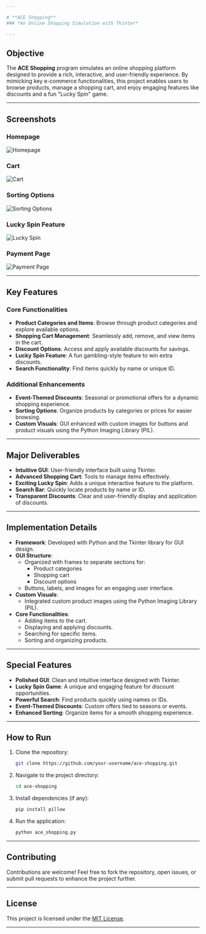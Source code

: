 ```yaml
---

# **ACE Shopping**  
### *An Online Shopping Simulation with Tkinter*  

---
```


## **Objective**  
The **ACE Shopping** program simulates an online shopping platform designed to provide a rich, interactive, and user-friendly experience. By mimicking key e-commerce functionalities, this project enables users to browse products, manage a shopping cart, and enjoy engaging features like discounts and a fun "Lucky Spin" game.

---

## **Screenshots**
### **Homepage**  
![Homepage](./Homepage.png)

### **Cart**  
![Cart](./Cart.png)

### **Sorting Options**  
![Sorting Options](./Sorting.png)

### **Lucky Spin Feature**  
![Lucky Spin](./Gambling.png)

### **Payment Page**  
![Payment Page](./Payment.png)

---

## **Key Features**
### **Core Functionalities**  
- **Product Categories and Items**: Browse through product categories and explore available options.  
- **Shopping Cart Management**: Seamlessly add, remove, and view items in the cart.  
- **Discount Options**: Access and apply available discounts for savings.  
- **Lucky Spin Feature**: A fun gambling-style feature to win extra discounts.  
- **Search Functionality**: Find items quickly by name or unique ID.

### **Additional Enhancements**
- **Event-Themed Discounts**: Seasonal or promotional offers for a dynamic shopping experience.  
- **Sorting Options**: Organize products by categories or prices for easier browsing.  
- **Custom Visuals**: GUI enhanced with custom images for buttons and product visuals using the Python Imaging Library (PIL).

---

## **Major Deliverables**
- **Intuitive GUI**: User-friendly interface built using Tkinter.  
- **Advanced Shopping Cart**: Tools to manage items effectively.  
- **Exciting Lucky Spin**: Adds a unique interactive feature to the platform.  
- **Search Bar**: Quickly locate products by name or ID.  
- **Transparent Discounts**: Clear and user-friendly display and application of discounts.

---

## **Implementation Details**
- **Framework**: Developed with Python and the Tkinter library for GUI design.  
- **GUI Structure**:
  - Organized with frames to separate sections for:
    - Product categories
    - Shopping cart
    - Discount options  
  - Buttons, labels, and images for an engaging user interface.  
- **Custom Visuals**:
  - Integrated custom product images using the Python Imaging Library (PIL).  
- **Core Functionalities**:
  - Adding items to the cart.
  - Displaying and applying discounts.
  - Searching for specific items.
  - Sorting and organizing products.  

---

## **Special Features**
- **Polished GUI**: Clean and intuitive interface designed with Tkinter.  
- **Lucky Spin Game**: A unique and engaging feature for discount opportunities.  
- **Powerful Search**: Find products quickly using names or IDs.  
- **Event-Themed Discounts**: Custom offers tied to seasons or events.  
- **Enhanced Sorting**: Organize items for a smooth shopping experience.  

---

## **How to Run**
1. Clone the repository:
   ```bash
   git clone https://github.com/your-username/ace-shopping.git
   ```
2. Navigate to the project directory:
   ```bash
   cd ace-shopping
   ```
3. Install dependencies (if any):
   ```bash
   pip install pillow
   ```
4. Run the application:
   ```bash
   python ace_shopping.py
   ```

---

## **Contributing**
Contributions are welcome! Feel free to fork the repository, open issues, or submit pull requests to enhance the project further.

---

## **License**
This project is licensed under the [MIT License](LICENSE).

---
